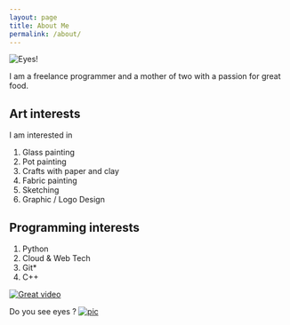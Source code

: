 ```yaml
---
layout: page
title: About Me
permalink: /about/
---
```

![Eyes!](/favicon.ico)

I am a freelance programmer and a mother of two with a passion for great food.

## Art interests
I am interested in
1. Glass painting
2. Pot painting
3. Crafts with paper and clay
4. Fabric painting
5. Sketching
6. Graphic / Logo Design 

## Programming interests
1. Python
2. Cloud & Web Tech
4. Git* 
3. C++



[![Great video](http://img.youtube.com/vi/BCQHnlnPusY/0.jpg)](https://www.youtube.com/watch?v=BCQHnlnPusY)

Do you see eyes ?
[![pic](https://pre00.deviantart.net/d3ed/th/pre/f/2017/341/c/b/evolution_by_ryky-dbw0nqy.png)](http://fav.me/dbw0nqy)
